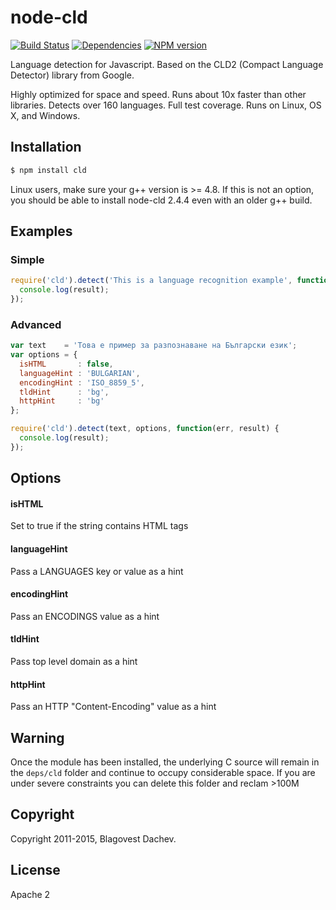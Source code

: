 # node-cld
[![Build Status](https://secure.travis-ci.org/dachev/node-cld.png)](http://travis-ci.org/#!/dachev/node-cld)
[![Dependencies](https://david-dm.org/dachev/node-cld.png)](https://david-dm.org/dachev/node-cld)
[![NPM version](https://badge.fury.io/js/cld.svg)](http://badge.fury.io/js/cld)

Language detection for Javascript. Based on the CLD2 (Compact Language Detector) library from Google.

Highly optimized for space and speed. Runs about 10x faster than other libraries. Detects over 160 languages. Full test coverage. Runs on Linux, OS X, and Windows.

## Installation

```bash
$ npm install cld
```

Linux users, make sure your g++ version is >= 4.8. If this is not an option, you should be able to install node-cld 2.4.4 even with an older g++ build.

## Examples
### Simple
```js
require('cld').detect('This is a language recognition example', function(err, result) {
  console.log(result);
});
```

### Advanced
```js
var text    = 'Това е пример за разпознаване на Български език';
var options = {
  isHTML       : false,
  languageHint : 'BULGARIAN',
  encodingHint : 'ISO_8859_5',
  tldHint      : 'bg',
  httpHint     : 'bg'
};

require('cld').detect(text, options, function(err, result) {
  console.log(result);
});
```


## Options

#### isHTML

Set to true if the string contains HTML tags

#### languageHint

Pass a LANGUAGES key or value as a hint

#### encodingHint

Pass an ENCODINGS value as a hint

#### tldHint

Pass top level domain as a hint

#### httpHint

Pass an HTTP "Content-Encoding" value as a hint

## Warning
Once the module has been installed, the underlying C source will remain in the ```deps/cld``` folder and continue to occupy considerable space. If you are under severe constraints you can delete this folder and reclam >100M

## Copyright
Copyright 2011-2015, Blagovest Dachev.

## License
Apache 2
